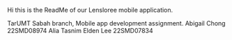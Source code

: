 Hi this is the ReadMe of our Lensloree mobile application. 

TarUMT Sabah branch, Mobile app development assignment.
Abigail Chong 22SMD08974 
Alia Tasnim 
Elden Lee 22SMD07834